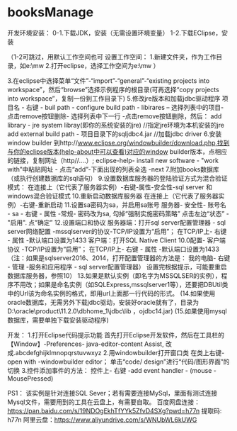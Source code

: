 # booksManage


开发环境安装：
0-1.下载JDK，安装（无需设置环境变量）
1-2.下载EClipse，安装

（1-2可跳过，用默认工作空间也可
设置工作空间：
1.新建文件夹，作为工作目录，如e:\mw
2.打开eclipse，选择工作空间为e:\mw
）

3.在eclipse中选择菜单“文件”-“import”-“general”-“existing projects into workspace”，然后“browse”选择示例程序的根目录(可再选择“copy projects into workspace”，复制一份到工作目录下)
5.修改jre版本和加载jdbc驱动程序
  项目名 - 右键 - buil path - configure build path - libirares – 选择列表中的项目-  点击remove按钮删除- 选择列表中下一行 -点击remove按钮删除，然后：
   add library - jre system libray(即你的系统安装的jre)     //指定jre环境为本机安装的jre
   add external build path - 项目目录下的sqljdbc4.jar     //加载jdbc driver
6.安装window builder
  到http://www.eclipse.org/windowbuilder/download.php,找到与你的eclipse版本(help-about中可以查看)对应的window builder版本，点相应的链接，复制网址（http//....）;
  eclipse-help- install new software - "work with”中粘贴网址 - 点击“add”-下面出现的列表全选 -next
7.附加books数据库（或执行创建数据库的sql语句）
9.设置数据库服务器的登陆验证方式为混合验证模式：
  在连接上（它代表了服务器实例）-右键-属性-安全性-sql server 和windows混合验证模式
10.重新启动数据库服务器
  在连接上（它代表了服务器实例）-右键-重新启动
11.设置sa密码为sa，并启用sa账号
   服务器- 安全性- 账号名 - sa - 右键 - 属性 -常规- 密码改为sa, 勾掉“强制实施密码策略”
   点击左边“状态” - "启用".
   点“确定”
12.设置端口和协议
   服务器端：打开sql server配置管理器 - sql server网络配置 -mssqlserver的协议-TCP/IP设置为“启用”；
             在TCP/IP上- 右键 - 属性 -默认端口设置为1433
   客户端：打开SQL Native Client 10.0配置- 客户端协议 -TCP/IP设置为“启用”；
           在TCP/IP上- 右键 - 属性 -默认端口设置为1433
   （注：如果是sqlserver2016、2014，打开配置管理器的方法是：
       我的电脑- 右键 - 管理 -服务和应用程序 - sql server配置管理器）
    设置完根据提示，可能要重启数据库服务器，参照10）
13.如果是默认实例（即名字为MSSQLSER的实例），程序不用改；如果是命名实例（如SQLExpress,mssqlserver1等），还要把DBUtil类中的Url该为命名实例的格式，即用url上面那一行代码的形式。
(14.如果使用oracle数据库，无需另外下载jdbc驱动，安装好oracle就有了，目录为D:\oracle\product\11.2.0\dbhome_1\jdbc\lib ，ojdbc14.jar)
(15.如果使用mysql数据库，需要单独下载安装驱动程序)


开发：
1.打开Eclipse代码提示功能
  首先打开Eclipse开发软件，然后在工具栏的【Window】-Preferences- java-editor-content Assist, 改成.abcdefghijklmnopqrstuvwxyz
2.用windowbuilder打开窗口类
   在类上右键- open with -windowbuilder editor；
   单击“code/ design”进行“代码/图形界面”的切换
3.控件添加事件的方法：
  控件上- 右键 -add event handler - (mouse - MousePressed)


PS1：
  该实例是针对连接SQL Sever；若有需要连接MySql，里面有测试连接Mysql文件，需要用到的工具在云盘上，有需要自取。
  百度网盘连接：https://pan.baidu.com/s/19NDOgEkhTfYYk5ZfvD4SXg?pwd=h77n 提取码: h77n
  阿里云盘：https://www.aliyundrive.com/s/WNUbWL6kUWG
